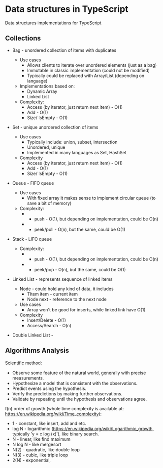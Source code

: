 # Data structures in TypeScript

Data structures implementations for TypeScript

## Collections

* Bag - unordered collection of items with duplicates
  * Use cases
    * Allows clients to iterate over unordered elements (just as a bag)
    * Immutable in classic implementation (could not be modified)
    * Typically could be replaced with Array/List (depending on language)
  * Implementations based on: 
    * Dynamic Array
    * Linked List
  * Complexity:
    * Access (by iterator, just return next item) - O(1)
    * Add - O(1)
    * Size/ IsEmpty - O(1)


* Set - unique unordered collection of items
  * Use cases
    * Typically include: union, subset, intersection
    * Unordered, unique
    * Implemented in many languages as Set, HashSet
  * Complexity
    * Access (by iterator, just return next item) - O(1)
    * Add - O(1)
    * Size/ IsEmpty - O(1)


* Queue - FIFO queue
  * Use cases
    * With fixed array it makes sense to implement circular queue (to save a bit of memory)
  * Complexity:
    * - push - O(1), but depending on implementation, could be O(n)
    * - peek/poll - O(n), but the same, could be O(1)

* Stack - LIFO queue
  * Complexity:
    * - push - O(1), but depending on implementation, could be O(n)
    * - peek/pop - O(n), but the same, could be O(1)

* Linked List - represents sequence of linked items
  * Node - could hold any kind of data, it includes
    * TItem item - current item
    * Node next - reference to the next node 
  * Use cases
    * Array won't be good for inserts, while linked link have O(1)
  * Complexity
    * Insert/Delete - O(1)
    * Access/Search - O(n)

* Double Linked List -

## Algorithms Analysis

Scientiﬁc method:
* Observe some feature of the natural world, generally with precise measurements.
* Hypothesize a model that is consistent with the observations.
* Predict events using the hypothesis.
* Verify the predictions by making further observations.
* Validate by repeating until the hypothesis and observations agree.

f(n) order of growth (whole time complexity is available at: https://en.wikipedia.org/wiki/Time_complexity):
* 1 - constant, like insert, add and etc.
* log N - logarithmic (https://en.wikipedia.org/wiki/Logarithmic_growth, typically 'y = c log (x)'), like binary search.
* N - linear, like find maximum
* N log N - like mergesort
* N(2) - quadratic, like double loop
* N(3) - cubic, like triple loop
* 2(N) - exponential, 



